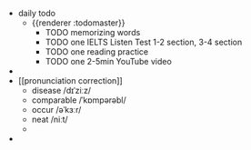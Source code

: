 - daily todo
	- {{renderer :todomaster}}
		- TODO memorizing words
		- TODO one IELTS Listen Test 1-2 section, 3-4 section
		- TODO one reading practice
		- TODO one 2-5min YouTube video
-
- [[pronunciation correction]]
	- disease  /dɪˈziːz/
	- comparable  /ˈkɒmpərəbl/
	- occur  /əˈkɜːr/
	- neat  /niːt/
	-
-
